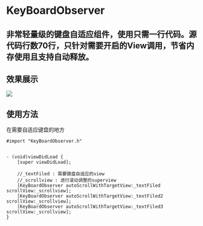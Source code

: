 # KeyBoardObserver


## 非常轻量级的键盘自适应组件，使用只需一行代码。源代码行数70行，只针对需要开启的View调用，节省内存使用且支持自动释放。

## 效果展示
![](https://github.com/vxiaofengs/KeyBoardObserver/blob/master/demo.gif)

## 使用方法

在需要自适应键盘的地方

```
#import "KeyBoardObserver.h"


- (void)viewDidLoad {
    [super viewDidLoad];
    
    //_textFiled : 需要键盘自适应的view
    //_scrollview : 进行滚动调整的superview
    [KeyBoardObserver autoScrollWithTargetView:_textFiled scrollView:_scrollview];
    [KeyBoardObserver autoScrollWithTargetView:_textFiled2 scrollView:_scrollview];
    [KeyBoardObserver autoScrollWithTargetView:_textFiled3 scrollView:_scrollview];
}
```
